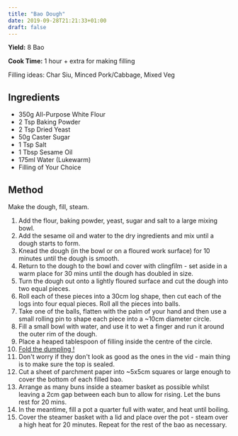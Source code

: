 ```yaml
---
title: "Bao Dough"
date: 2019-09-28T21:21:33+01:00
draft: false
---
```


**Yield:** 8 Bao

**Cook Time:** 1 hour + extra for making filling


Filling ideas: Char Siu, Minced Pork/Cabbage, Mixed Veg


## Ingredients

  

- 350g All-Purpose White Flour 
- 2 Tsp Baking Powder
- 2 Tsp Dried Yeast
- 50g Caster Sugar
- 1 Tsp Salt
- 1 Tbsp Sesame Oil
- 175ml Water (Lukewarm)
- Filling of Your Choice



## Method

Make the dough, fill, steam.

1. Add the flour, baking powder, yeast, sugar and salt to a large mixing bowl. 
2. Add the sesame oil and water to the dry ingredients and mix until a dough starts to form. 
3. Knead the dough (in the bowl or on a floured work surface) for 10 minutes until the dough is smooth.
4. Return to the dough to the bowl and cover with clingfilm - set aside in a warm place for 30 mins until the dough has doubled in size.
5. Turn the dough out onto a lightly floured surface and cut the dough into two equal pieces.
6. Roll each of these pieces into a 30cm log shape, then cut each of the logs into four equal pieces. Roll all the pieces into balls.
7. Take one of the balls, flatten with the palm of your hand and then use a small rolling pin to shape each piece into a ~10cm diameter circle.
8. Fill a small bowl with water, and use it to wet a finger and run it around the outer rim of the dough. 
9. Place a heaped tablespoon of filling inside the centre of the circle.
10. [Fold the dumpling !](https://www.youtube.com/watch?v=V3FYCE5DHH4) 
11. Don't worry if they don't look as good as the ones in the vid - main thing is to make sure the top is sealed.
12. Cut a sheet of parchment paper into ~5x5cm squares or large enough to cover the bottom of each filled bao. 
13. Arrange as many buns inside a steamer basket as possible whilst leaving a 2cm gap between each bun to allow for rising. Let the buns rest for 20 mins.
14. In the meantime, fill a pot a quarter full with water, and heat until boiling.
15. Cover the steamer basket with a lid and place over the pot - steam over a high heat for 20 minutes. Repeat for the rest of the bao as necessary. 